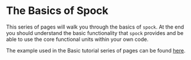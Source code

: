 # The Basics of Spock

This series of pages will walk you through the basics of `spock`. At the end you should understand the basic
functionality that `spock` provides and be able to use the core functional units within your own code.


The example used in the Basic tutorial series of pages can be found [here](https://github.com/fidelity/spock/blob/master/examples).
